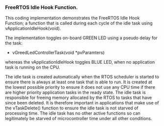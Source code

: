 ### FreeRTOS Idle Hook Function.</br>
This coding implementation demonstrates the FreeRTOS Idle Hook Function; a function that is called during each cycle of the idle task using vApplicationIdleHook(void).</br>

The implementation toggles on-board GREEN LED using a pseudo delay for the task:
- vGreedLedControllerTask(void *pvParamters)</br>

whereas the vApplicationIdleHook toggles BLUE LED, when no application task is running on the CPU.

The idle task is created automatically when the RTOS scheduler is started to ensure there is always at least one task that is able to run. It is created at the lowest possible priority to ensure it does not use any CPU time if there are higher priority application tasks in the ready state.
The idle task is responsible for freeing memory allocated by the RTOS to tasks that have since been deleted. It is therefore important in applications that make use of the vTaskDelete() function to ensure the idle task is not starved of processing time. The idle task has no other active functions so can legitimately be starved of microcontroller time under all other conditions.
